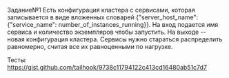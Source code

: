 Задание№1 
Есть конфигурация кластера с сервисами, которая записывается в виде вложенных словарей {"server_host_name": {"service_name": number_of_instances_running}}. 
На вход подается имя сервиса и количество экземпляров чтобы запустить. 
На выходе -- новая конфигурация кластера. Сервисы нужно стараться распределить равномерно, считая все их равноценными по нагрузке. 

Тесты:
https://gist.github.com/tailhook/9738c11794122c413cd16480ab51c7d7
